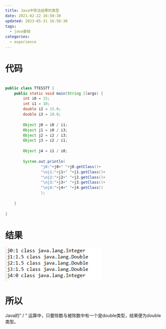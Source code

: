 ```yaml
---
title: Java中除法结果的类型
date: 2021-02-22 16:50:30
updated: 2023-05-31 16:50:30
tags:
  - java基础
categories:
  - experience
---
```


# 代码
```java

public class TTESSTT {
	public static void main(String []args) {
		int i0 = 15;
		int i1 = 10;
		double i2 = 15.0;
		double i3 = 10.0;
		
		Object j0 = i0 / i1;
		Object j1 = i0 / i3;
		Object j2 = i2 / i3;
		Object j3 = i2 / i1;
		
		Object j4 = i1 / i0;
		
		System.out.println(
				"j0:"+j0+" "+j0.getClass()+
				"\nj1:"+j1+" "+j1.getClass()+
				"\nj2:"+j2+" "+j2.getClass()+
				"\nj3:"+j3+" "+j3.getClass()+
				"\nj4:"+j4+" "+j4.getClass()
				);
		
	}

}

```


# 结果
![在这里插入图片描述](Java中除法结果的类型/20210222181248860.png)
# 所以
Java的“ / ” 运算中，只要除数与被除数中有一个是double类型，结果便为double类型。